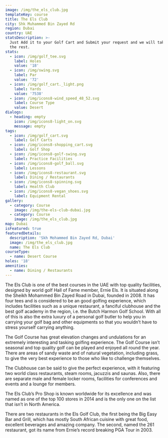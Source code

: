 ```yaml
---
image: /img/the_els_club.jpg
templateKey: course
title: The Els Club
city: Shk Muhammed Bin Zayed Rd
region: Dubai
country: UAE
statsDescription: >-
  Just Add it to your Golf Cart and Submit your request and we will take care of
  the rest.
stats:
  - icon: /img/golf_tee.svg
    label: Holes
    value: '18'
  - icon: /img/swing.svg
    label: Par
    value: '72'
  - icon: /img/golf_cart._light.png
    label: Yards
    value: '7538'
  - icon: /img/icons8-wind_speed_48_52.svg
    label: Course Type
    value: Desert
dialogs:
  - heading: empty
    icon: /img/icons8-light_on.svg
    message: empty
tags:
  - icon: /img/golf_cart.svg
    label: Golf Carts
  - icon: /img/icons8-shopping_cart.svg
    label: Golf Shop
  - icon: /img/icons8-golf-swing.svg
    label: Practice Facilities
  - icon: /img/icons8-golf_ball.svg
    label: Lessons
  - icon: /img/icons8-restaurant.svg
    label: Dining / Restaurants
  - icon: /img/icons8-spinning.svg
    label: Health Club
  - icon: /img/icons8-vegan_shoes.svg
    label: Equipment Rental
gallery:
  - category: Course
    image: /img/the-els-club-dubai.jpg
  - category: Course
    image: /img/the_els_club.jpg
map: Dubai
isFeatured: true
featuredDetails:
  description: 'Skh Mohammed Bin Zayed Rd, Dubai'
  image: /img/the_els_club.jpg
  name: The Els Club
courseType:
  - name: Desert Course
holes: '18'
amenities:
  - name: Dining / Restaurants
---
```

The Els Club is one of the best courses in the UAE with top quality facilities, designed by world golf Hall of Fame member, Ernie Els. It is situated along the Sheikh Mohammed Bin Zayed Road in Dubai, founded in 2008. It has four tees and is considered to be an good golfing experience, which includes facilities such as a unique restaurant, a fanciful clubhouse and the best golf academy in the region, i.e. the Butch Harmon Golf School. With all of this is also the extra luxury of a personal golf butler to help you in carrying your golf bag and other equipments so that you wouldn’t have to stress yourself carrying anything.

The Golf Course has great elevation changes and undulations for an extremely interesting and tasking golfing experience. The Golf Course isn’t seasonal and top quality golf can be played and enjoyed all round the year. There are areas of sandy waste and of natural vegetation, including grass, to give the very best experience to those who like to challenge themselves.

The Clubhouse can be said to give the perfect experience, with it featuring two world class restaurants, steam rooms, jacuzzis and saunas. Also, there are separate male and female locker rooms, facilities for conferences and events and a lounge for members.

The Els Club’s Pro Shop is known worldwide for its excellence and was named as one of the top 100 stores in 2014 and is the only one on the list that isn’t in North America.

There are two restaurants in the Els Golf Club, the first being the Big Easy Bar and Grill, which has mostly South African cuisine with great food, excellent beverages and amazing company. The second, named the 261 restaurant, got its name from Ernie’s record breaking PGA Tour in 2003.
